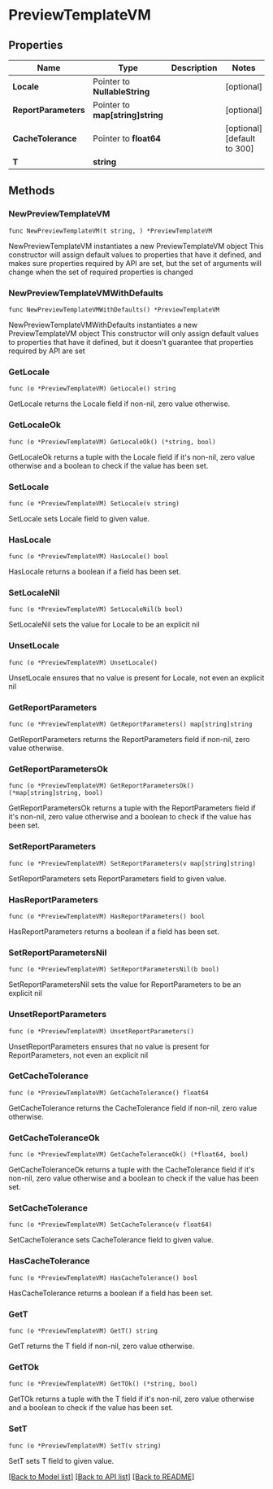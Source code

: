 # PreviewTemplateVM

## Properties

Name | Type | Description | Notes
------------ | ------------- | ------------- | -------------
**Locale** | Pointer to **NullableString** |  | [optional] 
**ReportParameters** | Pointer to **map[string]string** |  | [optional] 
**CacheTolerance** | Pointer to **float64** |  | [optional] [default to 300]
**T** | **string** |  | 

## Methods

### NewPreviewTemplateVM

`func NewPreviewTemplateVM(t string, ) *PreviewTemplateVM`

NewPreviewTemplateVM instantiates a new PreviewTemplateVM object
This constructor will assign default values to properties that have it defined,
and makes sure properties required by API are set, but the set of arguments
will change when the set of required properties is changed

### NewPreviewTemplateVMWithDefaults

`func NewPreviewTemplateVMWithDefaults() *PreviewTemplateVM`

NewPreviewTemplateVMWithDefaults instantiates a new PreviewTemplateVM object
This constructor will only assign default values to properties that have it defined,
but it doesn't guarantee that properties required by API are set

### GetLocale

`func (o *PreviewTemplateVM) GetLocale() string`

GetLocale returns the Locale field if non-nil, zero value otherwise.

### GetLocaleOk

`func (o *PreviewTemplateVM) GetLocaleOk() (*string, bool)`

GetLocaleOk returns a tuple with the Locale field if it's non-nil, zero value otherwise
and a boolean to check if the value has been set.

### SetLocale

`func (o *PreviewTemplateVM) SetLocale(v string)`

SetLocale sets Locale field to given value.

### HasLocale

`func (o *PreviewTemplateVM) HasLocale() bool`

HasLocale returns a boolean if a field has been set.

### SetLocaleNil

`func (o *PreviewTemplateVM) SetLocaleNil(b bool)`

 SetLocaleNil sets the value for Locale to be an explicit nil

### UnsetLocale
`func (o *PreviewTemplateVM) UnsetLocale()`

UnsetLocale ensures that no value is present for Locale, not even an explicit nil
### GetReportParameters

`func (o *PreviewTemplateVM) GetReportParameters() map[string]string`

GetReportParameters returns the ReportParameters field if non-nil, zero value otherwise.

### GetReportParametersOk

`func (o *PreviewTemplateVM) GetReportParametersOk() (*map[string]string, bool)`

GetReportParametersOk returns a tuple with the ReportParameters field if it's non-nil, zero value otherwise
and a boolean to check if the value has been set.

### SetReportParameters

`func (o *PreviewTemplateVM) SetReportParameters(v map[string]string)`

SetReportParameters sets ReportParameters field to given value.

### HasReportParameters

`func (o *PreviewTemplateVM) HasReportParameters() bool`

HasReportParameters returns a boolean if a field has been set.

### SetReportParametersNil

`func (o *PreviewTemplateVM) SetReportParametersNil(b bool)`

 SetReportParametersNil sets the value for ReportParameters to be an explicit nil

### UnsetReportParameters
`func (o *PreviewTemplateVM) UnsetReportParameters()`

UnsetReportParameters ensures that no value is present for ReportParameters, not even an explicit nil
### GetCacheTolerance

`func (o *PreviewTemplateVM) GetCacheTolerance() float64`

GetCacheTolerance returns the CacheTolerance field if non-nil, zero value otherwise.

### GetCacheToleranceOk

`func (o *PreviewTemplateVM) GetCacheToleranceOk() (*float64, bool)`

GetCacheToleranceOk returns a tuple with the CacheTolerance field if it's non-nil, zero value otherwise
and a boolean to check if the value has been set.

### SetCacheTolerance

`func (o *PreviewTemplateVM) SetCacheTolerance(v float64)`

SetCacheTolerance sets CacheTolerance field to given value.

### HasCacheTolerance

`func (o *PreviewTemplateVM) HasCacheTolerance() bool`

HasCacheTolerance returns a boolean if a field has been set.

### GetT

`func (o *PreviewTemplateVM) GetT() string`

GetT returns the T field if non-nil, zero value otherwise.

### GetTOk

`func (o *PreviewTemplateVM) GetTOk() (*string, bool)`

GetTOk returns a tuple with the T field if it's non-nil, zero value otherwise
and a boolean to check if the value has been set.

### SetT

`func (o *PreviewTemplateVM) SetT(v string)`

SetT sets T field to given value.



[[Back to Model list]](../README.md#documentation-for-models) [[Back to API list]](../README.md#documentation-for-api-endpoints) [[Back to README]](../README.md)


